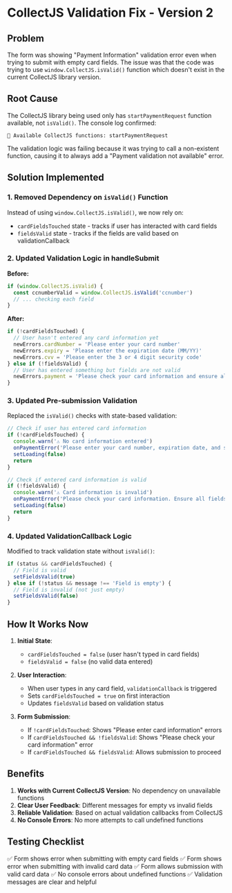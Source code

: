 # CollectJS Validation Fix - Version 2

## Problem
The form was showing "Payment Information" validation error even when trying to submit with empty card fields. The issue was that the code was trying to use `window.CollectJS.isValid()` function which doesn't exist in the current CollectJS library version.

## Root Cause
The CollectJS library being used only has `startPaymentRequest` function available, not `isValid()`. The console log confirmed:
```
📌 Available CollectJS functions: startPaymentRequest
```

The validation logic was failing because it was trying to call a non-existent function, causing it to always add a "Payment validation not available" error.

## Solution Implemented

### 1. Removed Dependency on `isValid()` Function
Instead of using `window.CollectJS.isValid()`, we now rely on:
- `cardFieldsTouched` state - tracks if user has interacted with card fields
- `fieldsValid` state - tracks if the fields are valid based on validationCallback

### 2. Updated Validation Logic in handleSubmit
**Before:**
```javascript
if (window.CollectJS.isValid) {
  const ccnumberValid = window.CollectJS.isValid('ccnumber')
  // ... checking each field
}
```

**After:**
```javascript
if (!cardFieldsTouched) {
  // User hasn't entered any card information yet
  newErrors.cardNumber = 'Please enter your card number'
  newErrors.expiry = 'Please enter the expiration date (MM/YY)'
  newErrors.cvv = 'Please enter the 3 or 4 digit security code'
} else if (!fieldsValid) {
  // User has entered something but fields are not valid
  newErrors.payment = 'Please check your card information and ensure all fields are filled correctly'
}
```

### 3. Updated Pre-submission Validation
Replaced the `isValid()` checks with state-based validation:
```javascript
// Check if user has entered card information
if (!cardFieldsTouched) {
  console.warn('⚠️ No card information entered')
  onPaymentError('Please enter your card number, expiration date, and security code')
  setLoading(false)
  return
}

// Check if entered card information is valid
if (!fieldsValid) {
  console.warn('⚠️ Card information is invalid')
  onPaymentError('Please check your card information. Ensure all fields are filled correctly.')
  setLoading(false)
  return
}
```

### 4. Updated ValidationCallback Logic
Modified to track validation state without `isValid()`:
```javascript
if (status && cardFieldsTouched) {
  // Field is valid
  setFieldsValid(true)
} else if (!status && message !== 'Field is empty') {
  // Field is invalid (not just empty)
  setFieldsValid(false)
}
```

## How It Works Now

1. **Initial State**: 
   - `cardFieldsTouched = false` (user hasn't typed in card fields)
   - `fieldsValid = false` (no valid data entered)

2. **User Interaction**:
   - When user types in any card field, `validationCallback` is triggered
   - Sets `cardFieldsTouched = true` on first interaction
   - Updates `fieldsValid` based on validation status

3. **Form Submission**:
   - If `!cardFieldsTouched`: Shows "Please enter card information" errors
   - If `cardFieldsTouched && !fieldsValid`: Shows "Please check your card information" error
   - If `cardFieldsTouched && fieldsValid`: Allows submission to proceed

## Benefits

1. **Works with Current CollectJS Version**: No dependency on unavailable functions
2. **Clear User Feedback**: Different messages for empty vs invalid fields
3. **Reliable Validation**: Based on actual validation callbacks from CollectJS
4. **No Console Errors**: No more attempts to call undefined functions

## Testing Checklist

✅ Form shows error when submitting with empty card fields
✅ Form shows error when submitting with invalid card data
✅ Form allows submission with valid card data
✅ No console errors about undefined functions
✅ Validation messages are clear and helpful